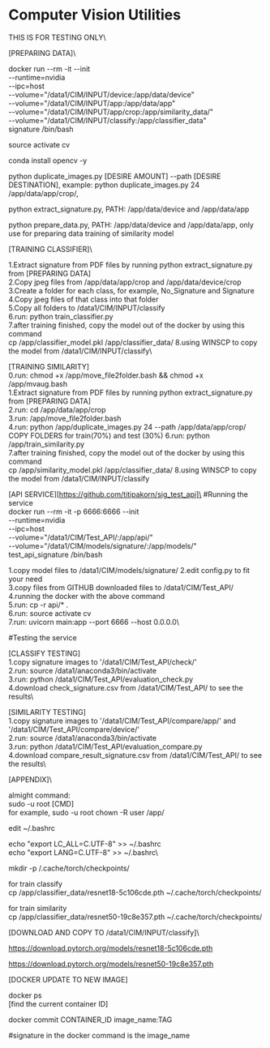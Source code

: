 # Computer Vision Utilities

THIS IS FOR TESTING ONLY\

[PREPARING DATA]\

docker run --rm -it --init \
 --runtime=nvidia \
 --ipc=host \
 --volume="/data1/CIM/INPUT/device:/app/data/device" \
 --volume="/data1/CIM/INPUT/app:/app/data/app" \
 --volume="/data1/CIM/INPUT/app/crop:/app/similarity_data/" \
 --volume="/data1/CIM/INPUT/classify:/app/classifier_data" \
 signature /bin/bash

source activate cv

conda install opencv -y

python duplicate_images.py [DESIRE AMOUNT] --path [DESIRE DESTINATION], example: python duplicate_images.py 24 /app/data/app/crop/,

python extract_signature.py, PATH: /app/data/device and /app/data/app

python prepare_data.py, PATH: /app/data/device and /app/data/app, only use for preparing data training of similarity model

[TRAINING CLASSIFIER]\

1.Extract signature from PDF files by running python extract_signature.py from [PREPARING DATA] \
2.Copy jpeg files from /app/data/app/crop and /app/data/device/crop \
3.Create a folder for each class, for example, No_Signature and Signature \
4.Copy jpeg files of that class into that folder \
5.Copy all folders to /data1/CIM/INPUT/classify \
6.run: python train_classifier.py\
7.after training finished, copy the model out of the docker by using this command\
cp /app/classifier_model.pkl /app/classifier_data/
8.using WINSCP to copy the model from /data1/CIM/INPUT/classify\

[TRAINING SIMILARITY]\
0.run: chmod +x /app/move_file2folder.bash && chmod +x /app/mvaug.bash\
1.Extract signature from PDF files by running python extract_signature.py from [PREPARING DATA]\
2.run: cd /app/data/app/crop\
3.run: /app/move_file2folder.bash\
4.run: python /app/duplicate_images.py 24 --path /app/data/app/crop/
COPY FOLDERS for train(70%) and test (30%)
6.run: python /app/train_similarity.py\
7.after training finished, copy the model out of the docker by using this command\
cp /app/similarity_model.pkl /app/classifier_data/
8.using WINSCP to copy the model from /data1/CIM/INPUT/classify

[API SERVICE][https://github.com/titipakorn/sig_test_api]\
#Running the service\
docker run --rm -it -p 6666:6666 --init \
 --runtime=nvidia \
 --ipc=host \
 --volume="/data1/CIM/Test_API/:/app/api/" \
 --volume="/data1/CIM/models/signature/:/app/models/" \
 test_api_signature /bin/bash

1.copy model files to /data1/CIM/models/signature/
2.edit config.py to fit your need\
3.copy files from GITHUB downloaded files to /data1/CIM/Test_API/
4.running the docker with the above command\
5.run: cp -r api/\* .\
6.run: source activate cv\
7.run: uvicorn main:app --port 6666 --host 0.0.0.0\

#Testing the service

[CLASSIFY TESTING]\
1.copy signature images to '/data1/CIM/Test_API/check/'\
2.run: source /data1/anaconda3/bin/activate\
3.run: python /data1/CIM/Test_API/evaluation_check.py\
4.download check_signature.csv from /data1/CIM/Test_API/ to see the results\

[SIMILARITY TESTING]\
1.copy signature images to '/data1/CIM/Test_API/compare/app/' and '/data1/CIM/Test_API/compare/device/'\
2.run: source /data1/anaconda3/bin/activate\
3.run: python /data1/CIM/Test_API/evaluation_compare.py\
4.download compare_result_signature.csv from /data1/CIM/Test_API/ to see the results\

[APPENDIX]\

almight command:\
sudo -u root [CMD]\
for example, sudo -u root chown -R user /app/

edit ~/.bashrc

echo "export LC_ALL=C.UTF-8" >> ~/.bashrc\
echo "export LANG=C.UTF-8" >> ~/.bashrc\

mkdir -p /.cache/torch/checkpoints/

for train classify\
cp /app/classifier_data/resnet18-5c106cde.pth ~/.cache/torch/checkpoints/

for train similarity\
cp /app/classifier_data/resnet50-19c8e357.pth ~/.cache/torch/checkpoints/

[DOWNLOAD AND COPY TO /data1/CIM/INPUT/classify]\

https://download.pytorch.org/models/resnet18-5c106cde.pth

https://download.pytorch.org/models/resnet50-19c8e357.pth

[DOCKER UPDATE TO NEW IMAGE]

docker ps\
[find the current container ID]

docker commit CONTAINER_ID image_name:TAG

#signature in the docker command is the image_name
